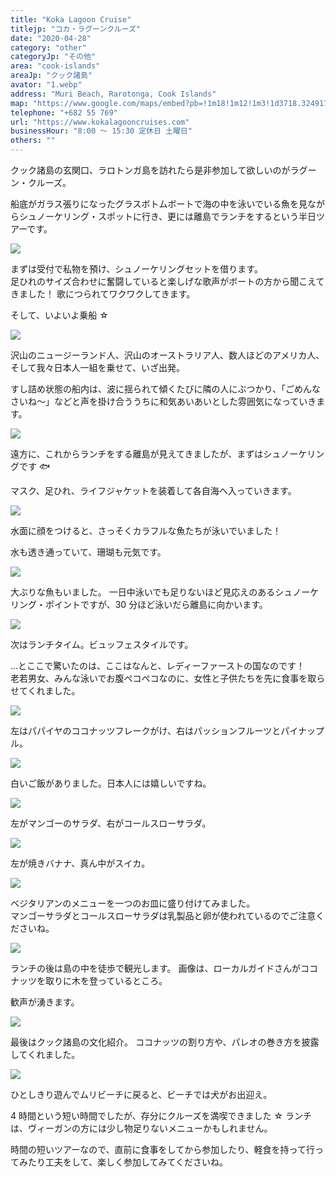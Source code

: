 ```yaml
---
title: "Koka Lagoon Cruise"
titlejp: "コカ・ラグーンクルーズ"
date: "2020-04-28"
category: "other"
categoryJp: "その他"
area: "cook-islands"
areaJp: "クック諸島"
avator: "1.webp"
address: "Muri Beach, Rarotonga, Cook Islands"
map: "https://www.google.com/maps/embed?pb=!1m18!1m12!1m3!1d3718.324917625651!2d-159.73202899999998!3d-21.258602399999997!2m3!1f0!2f0!3f0!3m2!1i1024!2i768!4f13.1!3m3!1m2!1s0x7157d476295f86bb%3A0x22268213763daaac!2sKoka%20Lagoon%20Cruises!5e0!3m2!1sja!2sau!4v1669167764501!5m2!1sja!2sau"
telephone: "+682 55 769"
url: "https://www.kokalagooncruises.com"
businessHour: "8:00 〜 15:30 定休日 土曜日"
others: ""
---
```


クック諸島の玄関口、ラロトンガ島を訪れたら是非参加して欲しいのがラグーン・クルーズ。

船底がガラス張りになったグラスボトムボートで海の中を泳いでいる魚を見ながらシュノーケリング・スポットに行き、更には離島でランチをするという半日ツアーです。

![](../images/posts/3/1.webp)

まずは受付で私物を預け、シュノーケリングセットを借ります。  
足ひれのサイズ合わせに奮闘していると楽しげな歌声がボートの方から聞こえてきました！ 歌につられてワクワクしてきます。

そして、いよいよ乗船 ☆

![](../images/posts/3/2.webp)

沢山のニュージーランド人、沢山のオーストラリア人、数人ほどのアメリカ人、そして我々日本人一組を乗せて、いざ出発。

すし詰め状態の船内は、波に揺られて傾くたびに隣の人にぶつかり、「ごめんなさいね〜」などと声を掛け合ううちに和気あいあいとした雰囲気になっていきます。

![](../images/posts/3/3.webp)

遠方に、これからランチをする離島が見えてきましたが、まずはシュノーケリングです 🐟

マスク、足ひれ、ライフジャケットを装着して各自海へ入っていきます。

![](../images/posts/3/4.webp)

水面に顔をつけると、さっそくカラフルな魚たちが泳いでいました！

水も透き通っていて、珊瑚も元気です。

![](../images/posts/3/5.webp)

大ぶりな魚もいました。
一日中泳いでも足りないほど見応えのあるシュノーケリング・ポイントですが、30 分ほど泳いだら離島に向かいます。

![](../images/posts/3/6.webp)

次はランチタイム。ビュッフェスタイルです。

...とここで驚いたのは、ここはなんと、レディーファーストの国なのです！  
老若男女、みんな泳いでお腹ペコペコなのに、女性と子供たちを先に食事を取らせてくれました。

![](../images/posts/3/7.webp)

左はパパイヤのココナッツフレークがけ、右はパッションフルーツとパイナップル。

![](../images/posts/3/8.webp)

白いご飯がありました。日本人には嬉しいですね。

![](../images/posts/3/9.webp)

左がマンゴーのサラダ、右がコールスローサラダ。

![](../images/posts/3/10.webp)

左が焼きバナナ、真ん中がスイカ。

![](../images/posts/3/11.webp)

ベジタリアンのメニューを一つのお皿に盛り付けてみました。  
マンゴーサラダとコールスローサラダは乳製品と卵が使われているのでご注意くださいね。

![](../images/posts/3/12.webp)

ランチの後は島の中を徒歩で観光します。
画像は、ローカルガイドさんがココナッツを取りに木を登っているところ。

歓声が湧きます。

![](../images/posts/3/13.webp)

最後はクック諸島の文化紹介。
ココナッツの割り方や、パレオの巻き方を披露してくれました。

![](../images/posts/3/14.webp)

ひとしきり遊んでムリビーチに戻ると、ビーチでは犬がお出迎え。

4 時間という短い時間でしたが、存分にクルーズを満喫できました ☆
ランチは、ヴィーガンの方には少し物足りないメニューかもしれません。

時間の短いツアーなので、直前に食事をしてから参加したり、軽食を持って行ってみたり工夫をして、楽しく参加してみてくださいね。
